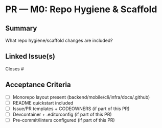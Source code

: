 # PR — M0: Repo Hygiene & Scaffold

## Summary
What repo hygiene/scaffold changes are included?

## Linked Issue(s)
Closes #<id>

## Acceptance Criteria
- [ ] Monorepo layout present (backend/mobile/cli/infra/docs/.github)
- [ ] README quickstart included
- [ ] Issue/PR templates + CODEOWNERS (if part of this PR)
- [ ] Devcontainer + .editorconfig (if part of this PR)
- [ ] Pre-commit/linters configured (if part of this PR)
